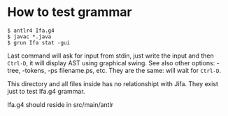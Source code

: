 How to test grammar
===================

```
$ antlr4 Ifa.g4 
$ javac *.java
$ grun Ifa stat -gui
```
Last command will ask for input from stdin, just write the input and then ``Ctrl-D``, it will display AST using graphical swing. See also other options: -tree, -tokens, -ps filename.ps, etc. They are the same: will wait for ``Ctrl-D``.

This directory and all files inside has no relationshipt with Jifa. They exist just to test Ifa.g4 grammar.

Ifa.g4 should reside in src/main/antlr
